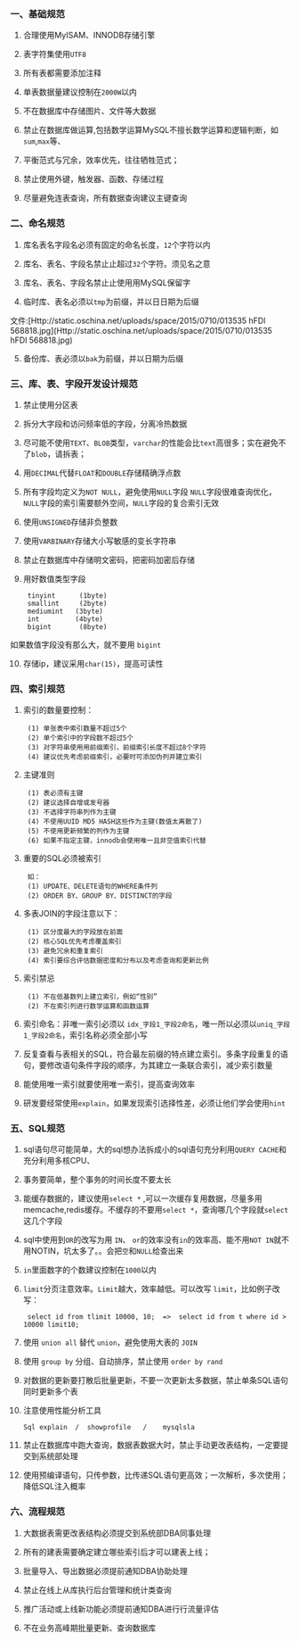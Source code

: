 ###  一、基础规范

1. 合理使用MyISAM、INNODB存储引擎

2. 表字符集使用`UTF8`

3. 所有表都需要添加注释

4. 单表数据量建议控制在`2000W`以内

5. 不在数据库中存储图⽚、文件等大数据

6. 禁止在数据库做运算,包括数学运算MySQL不擅长数学运算和逻辑判断，如`sum`,`max`等、

7. 平衡范式与冗余，效率优先，往往牺牲范式；

8. 禁止使用外键，触发器、函数、存储过程

9. 尽量避免连表查询，所有数据查询建议主键查询

### 二、命名规范

1. 库名表名字段名必须有固定的命名长度，`12`个字符以内

2. 库名、表名、字段名禁⽌止超过`32`个字符。须见名之意

3. 库名、表名、字段名禁⽌止使⽤用MySQL保留字

4. 临时库、表名必须以`tmp`为前缀，并以⽇日期为后缀

文件:[Http://static.oschina.net/uploads/space/2015/0710/013535 hFDl 568818.jpg](Http://static.oschina.net/uploads/space/2015/0710/013535 hFDl 568818.jpg)

5. 备份库、表必须以`bak`为前缀，并以日期为后缀  

### 三、库、表、字段开发设计规范

1. 禁⽌使用分区表

2. 拆分大字段和访问频率低的字段，分离冷热数据

3. 尽可能不使用`TEXT`、`BLOB`类型，`varchar`的性能会比`text`高很多；实在避免不了`blob`，请拆表；

4. 用`DECIMAL`代替`FLOAT`和`DOUBLE`存储精确浮点数

5. 所有字段均定义为`NOT NULL`，避免使用`NULL`字段 `NULL`字段很难查询优化，`NULL`字段的索引需要额外空间，`NULL`字段的复合索引无效

6. 使用`UNSIGNED`存储非负整数

7. 使用`VARBINARY`存储大小写敏感的变长字符串

8. 禁止在数据库中存储明文密码，把密码加密后存储

9. 用好数值类型字段

        tinyint      (1byte)
        smallint     (2byte)
        mediumint   (3byte)
        int         (4byte)
        bigint       (8byte)
如果数值字段没有那么大，就不要用 `bigint` 

10. 存储ip，建议采用`char(15)`，提高可读性  

### 四、索引规范

1. 索引的数量要控制：

        (1) 单张表中索引数量不超过5个
        (2) 单个索引中的字段数不超过5个
        (3) 对字符串使⽤用前缀索引，前缀索引长度不超过8个字符
        (4) 建议优先考虑前缀索引，必要时可添加伪列并建立索引

2. 主键准则

        (1) 表必须有主键
        (2) 建议选择自增或发号器
        (3) 不选择字符串列作为主键
        (4) 不使用UUID MD5 HASH这些作为主键(数值太离散了)
        (5) 不使用更新频繁的列作为主键
        (6) 如果不指定主键，innodb会使用唯一且非空值索引代替

3. 重要的SQL必须被索引

        如：
        (1) UPDATE、DELETE语句的WHERE条件列
        (2) ORDER BY、GROUP BY、DISTINCT的字段

4. 多表JOIN的字段注意以下：

        (1) 区分度最大的字段放在前面
        (2) 核⼼SQL优先考虑覆盖索引
        (3) 避免冗余和重复索引
        (4) 索引要综合评估数据密度和分布以及考虑查询和更新比例

5. 索引禁忌

        (1) 不在低基数列上建立索引，例如“性别”
        (2) 不在索引列进行数学运算和函数运算

6. 索引命名：非唯一索引必须以 `idx_字段1_字段2命名`，唯一所以必须以`uniq_字段1_字段2命名`，索引名称必须全部小写

7. 反复查看与表相关的SQL，符合最左前缀的特点建立索引。多条字段重复的语句，要修改语句条件字段的顺序，为其建立一条联合索引，减少索引数量

8. 能使用唯一索引就要使用唯一索引，提高查询效率

9. 研发要经常使用`explain`，如果发现索引选择性差，必须让他们学会使用`hint`

### 五、SQL规范

1. sql语句尽可能简单，大的sql想办法拆成小的sql语句充分利用`QUERY CACHE`和充分利用多核CPU、

2. 事务要简单，整个事务的时间长度不要太长

3. 能缓存数据的，建议使用`select *` ,可以一次缓存复用数据，尽量多用memcache,redis缓存。不缓存的不要用`select *`，查询哪几个字段就`select` 这几个字段

4. sql中使用到`OR`的改写为用 `IN`、 `or`的效率没有`in`的效率高、能不用`NOT IN`就不用NOTIN，坑太多了。。会把`空`和`NULL`给查出来

5. `in`里面数字的个数建议控制在`1000`以内

6. `limit`分页注意效率。`Limit`越大，效率越低。可以改写 `limit`，比如例子改写：

        select id from tlimit 10000, 10;  =>  select id from t where id > 10000 limit10;

7. 使用 `union all` 替代 `union`，避免使⽤大表的 `JOIN`

8. 使用 `group by` 分组、自动排序，禁止使⽤ `order by rand`

9. 对数据的更新要打散后批量更新，不要一次更新太多数据，禁⽌单条SQL语句同时更新多个表

10. 注意使用性能分析工具

        Sql explain  /  showprofile   /    mysqlsla

11. 禁止在数据库中跑大查询，数据表数据大时，禁止手动更改表结构，一定要提交到系统部处理

12. 使⽤预编译语句，只传参数，比传递SQL语句更高效；一次解析，多次使用；降低SQL注入概率

### 六、流程规范

1. 大数据表需更改表结构必须提交到系统部DBA同事处理

2. 所有的建表需要确定建立哪些索引后才可以建表上线；

3. 批量导入、导出数据必须提前通知DBA协助处理

4. 禁⽌在线上从库执行后台管理和统计类查询

5. 推广活动或上线新功能必须提前通知DBA进⾏行流量评估

6. 不在业务高峰期批量更新、查询数据库 



